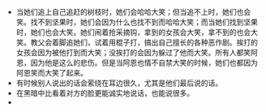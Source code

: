 - 当她们追上自己追赶的树枝时，她们会哈哈大笑；但当追不上时，她们也会笑。找不到坚果时，她们会因为什么也找不到而哈哈大笑；而当她们找到坚果时，她们也会大笑。她们闹着抢采摘钩，拿到的女孩会大笑，拿不到的也会大笑。教父会着脚追她们，试着用棍子打，搞出自己擅长的各种恶作剧。挨打的女孩会因为被他打到而大笑；没挨打的会因为躲过了他而大笑。所有人都笑阿恩，因为他是这么的悲伤。但是当阿恩也情不自禁大笑的时候，她们也都因为阿恩笑而大笑了起来。
- 有时候别人说出的话会萦绕在耳边很久，尤其是他们最后说的话。
- 在黑暗中比看着对方的脸更能诚实地说话，也能说很多。
- 
